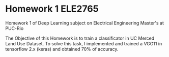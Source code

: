 # Homework 1 ELE2765
Homework 1 of Deep Learning subject on Electrical Engineering Master's at PUC-Rio

The Objective of this Homework is to train a classificator in UC Merced Land Use Dataset. To solve this task, I implemented and trained a VGG11 in tensorflow 2.x (keras) and obtained 70% of accuracy.
